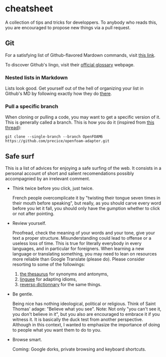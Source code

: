 # cheatsheet
A collection of tips and tricks for developpers.
To anybody who reads this, you are encouraged to propose new things via a pull request.

## Git
For a satisfying list of Github-flavored Mardown commands, visit [this link](https://github.com/adam-p/markdown-here/wiki/Markdown-Cheatsheet).

To discover Github's lingo, visit their [official glossary](https://docs.github.com/en/github/getting-started-with-github/github-glossary) webpage.

### Nested lists in Markdown

Lists look good. Get yourself out of the hell of organizing your list in Github's MD by following exactly how they do [there](https://github.com/defunkt/markdown-mode/blob/master/tests/nested-list.text).

### Pull a specific branch
When cloning or pulling a code, you may want to get a specific version of it. This is generally called a branch. This is how you do it (inspired from [this thread](https://precice.discourse.group/t/installation-of-precice-v2-and-its-openfoam-adapter/171/7)):

``` 
git clone --single-branch --branch OpenFOAM6 https://github.com/precice/openfoam-adapter.git
```

## Safe surf
This is a list of advices for enjoying a safe surfing of the web. It consists in a personal account of short and salient recomendations possibly accompagnied by an irrelevant comment.

   - Think twice before you click, just twice.
   
     French people overcomplicate it by "twisting their tongue seven times in their mouth before speaking", but really, as you should carve every word before you let it fall, you should only have the gumption whether to click or not after pointing. 

   - Review yourself.
   
     Proofread, check the meaning of your words and your tone, give your text a proper structure. Misunderstanding could lead to offense or a useless loss of time. This is true for literally everybody in every languages, and in particular for foreigners. When learning a new language or translating something, you may need to lean on resources more reliable than Google Translate (please do). Please consider resorting to some of the followings:
       1. [the thesaurus](https://www.thesaurus.com/) for synonyms and antonyms,
       2. [linguee](https://www.linguee.com/) for adapting idioms,
       3. [reverso dictionnary](https://dictionary.reverso.net/) for the same things. 
   - Be gentle.
    
     Being nice has nothing ideological, political or religious. Think of Saint Thomas' adage: "Believe what you see". Note: Not only "you can't see it, you don't believe in it", but you also are encouraged to embrace it if you witness it. It is basically the duck test from another perspective. Although in this context, I wanted to emphasize the importance of doing to people what you want them to do to you.

   - Browse smart.
   
     Coming: Google dorks, private browsing and keyboard shortcuts.
